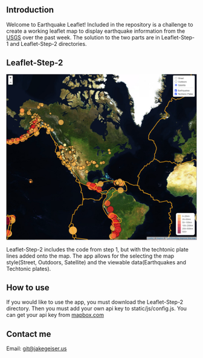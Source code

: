 ## Introduction
Welcome to Earthquake Leaflet! Included in the repository is a challenge to create a working leaflet map to display earthquake information from the <a href="https://earthquake.usgs.gov/earthquakes/feed/v1.0/geojson.php">USGS</a> over the past week. The solution to the two parts are in Leaflet-Step-1 and Leaflet-Step-2 directories.

## Leaflet-Step-2
![](images/satellite.png)

Leaflet-Step-2 includes the code from step 1, but with the techtonic plate lines added onto the map. The app allows for the selecting the map style(Street, Outdoors, Satellite) and the viewable data(Earthquakes and Techtonic plates). 

## How to use
If you would like to use the app, you must download the Leaflet-Step-2 directory. Then you must add your own api key to static/js/config.js. You can get your api key from <a href="https://www.mapbox.com/">mapbox.com</a>

## Contact me
Email: git@jakegeiser.us
